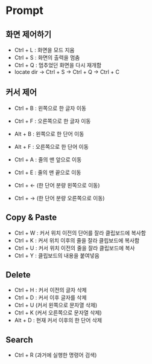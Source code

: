 # Prompt

## 화면 제어하기

- Ctrl + L : 화면을 모드 지움
- Ctrl + S : 화면의 출력을 멈춤
- Ctrl + Q : 멈추었던 화면을 다시 재개함
- locate dir ->  Ctrl + S -> Ctrl + Q -> Ctrl + C

## 커서 제어

- Ctrl + B : 왼쪽으로 한 글자 이동
- Ctrl + F : 오른쪽으로 한 글자 이동
- Alt + B : 왼쪽으로 한 단어 이동
- Alt + F : 오른쪽으로 한 단어 이동
- Ctrl + A : 줄의 맨 앞으로 이동
- Ctrl + E : 줄의 맨 끝으로 이동

- Ctrl + ← (한 단어 분량 왼쪽으로 이동)
- Ctrl + → (한 단어 분량 오른쪽으로 이동)

## Copy & Paste

- Ctrl + W : 커서 위치 이전의 단어를 잘라 클립보드에 복사함
- Ctrl + K : 커서 위치 이후의 줄을 잘라 클립보드에 복사함
- Ctrl + U : 커서 위치 이전의 줄을 잘라 클립보드에 복사
- Ctrl + Y : 클립보드의 내용을 붙여넣음

## Delete

- Ctrl + H : 커서 이전의 글자 삭제
- Ctrl + D : 커서 이후 글자를 삭제
- Ctrl + U (커서 왼쪽으로 문자열 삭제)
- Ctrl + K (커서 오른쪽으로 문자열 삭제)
- Alt + D : 현재 커서 이후의 한 단어 삭제

## Search

- Ctrl + R (과거에 실행한 명령어 검색)
